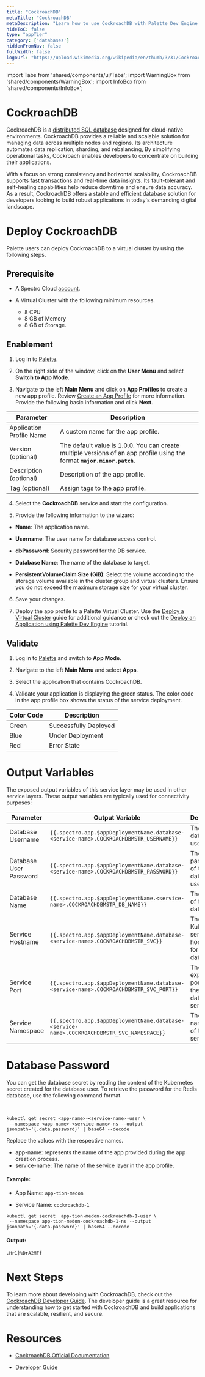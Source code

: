 ```yaml
---
title: "CockroachDB"
metaTitle: "CockroachDB"
metaDescription: "Learn how to use CockroachDB with Palette Dev Engine."
hideToC: false
type: "appTier"
category: ['databases']
hiddenFromNav: false
fullWidth: false
logoUrl: "https://upload.wikimedia.org/wikipedia/en/thumb/3/31/Cockroach_Labs_Logo.png/220px-Cockroach_Labs_Logo.png"
---
```


import Tabs from 'shared/components/ui/Tabs';
import WarningBox from 'shared/components/WarningBox';
import InfoBox from 'shared/components/InfoBox';

# CockroachDB

CockroachDB is a [distributed SQL database](https://www.cockroachlabs.com/blog/what-is-distributed-sql/) designed for cloud-native environments. CockroachDB provides a reliable and scalable solution for managing data across multiple nodes and regions. Its architecture automates data replication, sharding, and rebalancing, By simplifying operational tasks, Cockroach enables developers to concentrate on building their applications.

With a focus on strong consistency and horizontal scalability, CockroachDB supports fast transactions and real-time data insights. Its fault-tolerant and self-healing capabilities help reduce downtime and ensure data accuracy. As a result, CockroachDB offers a stable and efficient database solution for developers looking to build robust applications in today's demanding digital landscape.



# Deploy CockroachDB

Palette users can deploy CockroachDB to a virtual cluster by using the following steps.

## Prerequisite

- A Spectro Cloud [account](https://www.spectrocloud.com/get-started/).


- A Virtual Cluster with the following minimum resources.
    - 8 CPU 
    - 8 GB of Memory
    - 8 GB of Storage.


## Enablement

1. Log in to [Palette](https://console.spectrocloud.com).



2. On the right side of the window, click on the **User Menu** and select **Switch to App Mode**.



3. Navigate to the left **Main Menu** and click on **App Profiles** to create a new app profile. Review [Create an App Profile](/devx/app-profile/create-app-profile/) for more information. Provide the following basic information and click **Next**.

|         Parameter           | Description  |
|-----------------------------|-----------------|
|Application Profile Name | A custom name for the app profile.|
|Version (optional)       | The default value is 1.0.0. You can create multiple versions of an app profile using the format **`major.minor.patch`**.
|Description (optional)   | Description of the app profile. | 
|Tag (optional)           |  Assign tags to the app profile.|
 

4. Select the **CockroachDB** service and start the configuration.
  


5. Provide the following information to the wizard:
  * **Name**: The application name.
  

  * **Username**: The user name for database access control.


  * **dbPassword**: Security password for the DB service.


  * **Database Name**: The name of the database to target.


  * **PersistentVolumeClaim Size (GiB)**: Select the volume according to the storage volume available in the cluster group and virtual clusters. Ensure you do not exceed the maximum storage size for your virtual cluster. 


6. Save your changes.


7. Deploy the app profile to a Palette Virtual Cluster. Use the [Deploy a Virtual Cluster](/clusters/palette-virtual-clusters/deploy-virtual-cluster#deployavirtualcluster) guide for additional guidance or check out the [Deploy an Application using Palette Dev Engine](/devx/apps/deploy-app) tutorial.


## Validate

1. Log in to [Palette](https://console.spectrocloud.com) and switch to **App Mode**.


2. Navigate to the left **Main Menu** and select **Apps**.



3. Select the application that contains CockroachDB.



4. Validate your application is displaying the green status. The color code in the app profile box shows the status of the service deployment.

|**Color Code**| **Description**|
|--------------|--------------|
|Green| Successfully Deployed|
|Blue | Under Deployment|
|Red  | Error State|


# Output Variables

The exposed output variables of this service layer may be used in other service layers. These output variables are typically used for connectivity purposes:

| Parameter              | Output Variable                                                                     | Description                                     |
|------------------------|-------------------------------------------------------------------------------------|-------------------------------------------------|
| Database Username      | `{{.spectro.app.$appDeploymentName.database-<service-name>.COCKROACHDBMSTR_USERNAME}}` | The database user name.                         |
| Database User Password | `{{.spectro.app.$appDeploymentName.database-<service-name>.COCKROACHDBMSTR_PASSWORD}}`              | The password of the database user name. |
| Database Name           | `{{.spectro.app.$appDeploymentName.<service-name>.COCKROACHDBMSTR_DB_NAME}}`        | The name of the database.
| Service Hostname       | `{{.spectro.app.$appDeploymentName.database-<service-name>.COCKROACHDBMSTR_SVC}}`      | The Kubernetes service hostname for the database.                |
| Service Port           | `{{.spectro.app.$appDeploymentName.database-<service-name>.COCKROACHDBMSTR_SVC_PORT}}` | The exposed ports for the database service.              |
| Service Namespace       | `{{.spectro.app.$appDeploymentName.database-<service-name>.COCKROACHDBMSTR_SVC_NAMESPACE}}` | The namespace of the service.              |


# Database Password

You can get the database secret by reading the content of the Kubernetes secret created for the database user. To retrieve the password for the Redis database, use the following command format. 

<br />

```shell
kubectl get secret <app-name>-<service-name>-user \
 --namespace <app-name>-<service-name>-ns --output jsonpath='{.data.password}' | base64 --decode
```

Replace the values with the respective names.

  * app-name: represents the name of the app provided during the app creation process.
  * service-name: The name of the service layer in the app profile.

#### Example: 

- App Name: `app-tion-medon`

- Service Name: `cockroachdb-1`


```shell
kubectl get secret  app-tion-medon-cockroachdb-1-user \
 --namespace app-tion-medon-cockroachdb-1-ns --output jsonpath='{.data.password}' | base64 --decode
```
#### Output:
```shell
.Hr1}%DrA2MFf
```
# Next Steps

To learn more about developing with CockroachDB, check out the [CockroachDB Developer Guide](https://www.cockroachlabs.com/docs/stable/developer-guide-overview.html). The developer guide is a great resource for understanding how to get started with CockroachDB and build applications that are scalable, resilient, and secure.


# Resources

- [CockroachDB Official Documentation](https://www.cockroachlabs.com/docs/)


- [Developer Guide](https://www.cockroachlabs.com/docs/stable/developer-guide-overview.html)